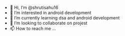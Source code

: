 - 👋 Hi, I’m @shrutisahu16
- 👀 I’m interested in android development
- 🌱 I’m currently learning dsa and android development
- 💞️ I’m looking to collaborate on projest
- 📫 How to reach me ...

<!---
shrutisahu16/shrutisahu16 is a ✨ special ✨ repository because its `README.md` (this file) appears on your GitHub profile.
You can click the Preview link to take a look at your changes.
--->
